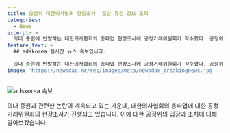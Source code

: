 ```yaml
---
title: 공정위 대한의사협회 현장조사  집단 휴진 강요 조회
categories:
  - News
excerpt: >
  의대 증원에 반발하는 대한의사협회의 총파업 현장조사에 공정거래위원회가 착수했다. 공정위는 집단 휴진과 관련된 법 위반 여부를 신속히 검토하고, 확인 시 엄정 대응할 예정이라고 밝혔다.
feature_text: >
  ## adskorea 실시간 뉴스 속보입니다.

  의대 증원에 반발하는 대한의사협회의 총파업 현장조사에 공정거래위원회가 착수했다. 공정위는 집단 휴진과 관련된 법 위반 여부를 신속히 검토하고, 확인 시 엄정 대응할 예정이라고 밝혔다.
image: 'https://newsdao.kr/res/images/meta/newsdao_breakingnews.jpg'
---
```


<p><img src="https://newsdao.kr/res/images/meta/newsdao_breakingnews.jpg" alt="adskorea 속보" /></p>

<p>의대 증원과 관련한 논란이 계속되고 있는 가운데, 대한의사협회의 총파업에 대한 공정거래위원회의 현장조사가 진행되고 있습니다. 이에 대한 공정위의 입장과 조치에 대해 알아보겠습니다.</p>


